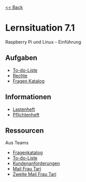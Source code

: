 [<< Back](../Lernsituation.md)

# Lernsituation 7.1

Raspberry Pi und Linux - Einführung

## Aufgaben

- [To-do-Liste](tasks/ToDoListe.md)
- [Rechte](tasks/Rechte.md)
- [Fragen Katalog](tasks/FragenKatalog.md)

## Informationen

- [Lastenheft](info/Lastenheft.md)
- [Pflichtenheft](info/Pflichtenheft.md)

## Ressourcen

Aus Teams

- [Fragenkatalog](https://gsobk.sharepoint.com/:w:/s/msteams_2ffa7f/ESrIglHphbBItKupnggSUjMB4gBz-GDX0JsOGFdGF5MlOA?e=axenCV)
- [To-do-Liste](https://gsobk.sharepoint.com/:w:/s/msteams_2ffa7f/ET73Wbmq7P9AlaVgFGCSnsgBj-PjMiif0FJpfaTKeBXx2A?e=HIAzFQ)
- [Kundenanforderungen](https://gsobk.sharepoint.com/:b:/s/msteams_2ffa7f/EfJX7GNVcIhIv5VEbKeJB-AB7ZMgRkjbilNNtkdcXN3ZTA?e=6aoL3h)
- [Mail Frau Tari](https://gsobk.sharepoint.com/:b:/s/msteams_2ffa7f/ESird78eWsdAu1BSle45k_sB96JruLACbM-thBNMLHz28A?e=hgLQ4X)
- [Zweite Mail Frau Tari](https://gsobk.sharepoint.com/:b:/s/msteams_2ffa7f/EaEzYE8NQmNPkLy3iydmgNUBzBr7jsNIFAHOArhu_aJ_dQ?e=RBb38r)
